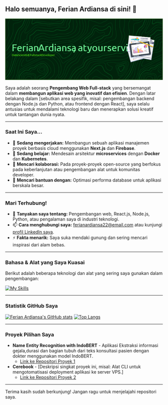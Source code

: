 ## Halo semuanya, Ferian Ardiansa di sini! 👋

![FerianArdiansa](banner.png)

Saya adalah seorang **Pengembang Web Full-stack** yang bersemangat dalam **membangun aplikasi web yang inovatif dan efisien**. Dengan latar belakang dalam [sebutkan area spesifik, misal: pengembangan backend dengan Node.js dan Python, atau frontend dengan React], saya selalu antusias untuk mendalami teknologi baru dan menerapkan solusi kreatif untuk tantangan dunia nyata.

---

### Saat Ini Saya...

- 🔭 **Sedang mengerjakan:** Membangun sebuah aplikasi manajemen proyek berbasis cloud menggunakan **Next.js** dan **Firebase**.
- 🌱 **Sedang belajar:** Mendesain arsitektur **microservices** dengan **Docker** dan **Kubernetes**.
- 👯 **Mencari kolaborasi:** Pada proyek-proyek open-source yang berfokus pada keberlanjutan atau pengembangan alat untuk komunitas developer.
- 🤔 **Mencari bantuan dengan:** Optimasi performa database untuk aplikasi berskala besar.

---

### Mari Terhubung!

- 💬 **Tanyakan saya tentang:** Pengembangan web, React.js, Node.js, Python, atau pengalaman saya di industri teknologi.
- 📫 **Cara menghubungi saya:** ferianardiansa22@email.com atau kunjungi [profil LinkedIn saya](https://www.linkedin.com/in/ferian-ardiansa-junardi-82a8a0269/).
- ⚡ **Fakta menarik:** Saya suka mendaki gunung dan sering mencari inspirasi dari alam bebas.

---

### Bahasa & Alat yang Saya Kuasai

Berikut adalah beberapa teknologi dan alat yang sering saya gunakan dalam pengembangan:

[![My Skills](https://skillicons.dev/icons?i=html,css,js,react,nextjs,nodejs,python,express,mongodb,postgresql,git,docker,aws,vscode,linux)](https://skillicons.dev)

---

### Statistik GitHub Saya

[![Ferian Ardiansa's GitHub stats](https://github-readme-stats.vercel.app/api?username=ardiansa22&show_icons=true&theme=radical&hide_border=true)](https://github.com/anuraghazra/github-readme-stats)
[![Top Langs](https://github-readme-stats.vercel.app/api/top-langs/?username=ardiansa22&layout=compact&theme=radical&hide_border=true)](https://github.com/anuraghazra/github-readme-stats)

---

### Proyek Pilihan Saya

- **Name Entity Recognition with IndoBERT** -
  Aplikasi Ekstraksi informasi gejala,durasi dan bagian tubuh dari teks konsultasi pasien dengan dokter menggunakan model IndoBERT.
  - [Link ke Repositori Proyek 1](https://github.com/ardiansa22/nama-repo-1)
- **Cerebook** - [Deskripsi singkat proyek ini, misal: Alat CLI untuk mengotomatisasi deployment aplikasi ke server VPS.]
  - [Link ke Repositori Proyek 2](https://github.com/ardiansa22/nama-repo-2)

---

Terima kasih sudah berkunjung! Jangan ragu untuk menjelajahi repositori saya.
